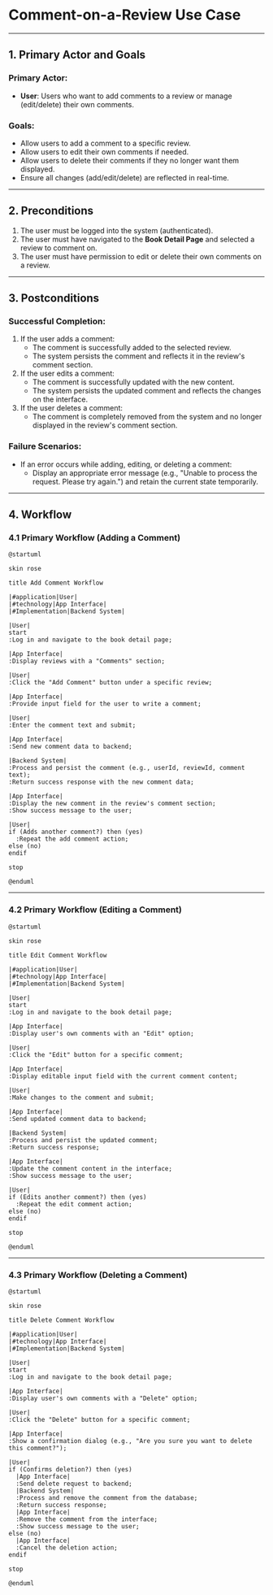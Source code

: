 # Comment-on-a-Review Use Case

---

## **1. Primary Actor and Goals**

### **Primary Actor**:
- **User**: Users who want to add comments to a review or 
manage (edit/delete) their own comments.

### **Goals**:
- Allow users to add a comment to a specific review.
- Allow users to edit their own comments if needed.
- Allow users to delete their comments if they no longer want them displayed.
- Ensure all changes (add/edit/delete) are reflected in real-time.

---

## **2. Preconditions**

1. The user must be logged into the system (authenticated).
2. The user must have navigated to the **Book Detail Page** 
and selected a review to comment on.
3. The user must have permission to edit or delete 
their own comments on a review.

---

## **3. Postconditions**

### **Successful Completion**:
1. If the user adds a comment:
    - The comment is successfully added to the selected review.
    - The system persists the comment and reflects it 
in the review's comment section.
2. If the user edits a comment:
    - The comment is successfully updated with the new content.
    - The system persists the updated comment and reflects the 
changes on the interface.
3. If the user deletes a comment:
    - The comment is completely removed from the system and no 
longer displayed in the review's comment section.

### **Failure Scenarios**:
- If an error occurs while adding, editing, or deleting 
a comment:
    - Display an appropriate error message (e.g., 
"Unable to process the request. Please try again.") and 
retain the current state temporarily.

---

## **4. Workflow**

### 4.1 **Primary Workflow (Adding a Comment)**
```plantuml
@startuml

skin rose

title Add Comment Workflow

|#application|User|
|#technology|App Interface|
|#Implementation|Backend System|

|User|
start
:Log in and navigate to the book detail page;

|App Interface|
:Display reviews with a "Comments" section;

|User|
:Click the "Add Comment" button under a specific review;

|App Interface|
:Provide input field for the user to write a comment;

|User|
:Enter the comment text and submit;

|App Interface|
:Send new comment data to backend;

|Backend System|
:Process and persist the comment (e.g., userId, reviewId, comment text);
:Return success response with the new comment data;

|App Interface|
:Display the new comment in the review's comment section;
:Show success message to the user;

|User|
if (Adds another comment?) then (yes)
  :Repeat the add comment action;
else (no)
endif

stop

@enduml
```

---

### 4.2 **Primary Workflow (Editing a Comment)**
```plantuml
@startuml

skin rose

title Edit Comment Workflow

|#application|User|
|#technology|App Interface|
|#Implementation|Backend System|

|User|
start
:Log in and navigate to the book detail page;

|App Interface|
:Display user's own comments with an "Edit" option;

|User|
:Click the "Edit" button for a specific comment;

|App Interface|
:Display editable input field with the current comment content;

|User|
:Make changes to the comment and submit;

|App Interface|
:Send updated comment data to backend;

|Backend System|
:Process and persist the updated comment;
:Return success response;

|App Interface|
:Update the comment content in the interface;
:Show success message to the user;

|User|
if (Edits another comment?) then (yes)
  :Repeat the edit comment action;
else (no)
endif

stop

@enduml
```

---

### 4.3 **Primary Workflow (Deleting a Comment)**
```plantuml
@startuml

skin rose

title Delete Comment Workflow

|#application|User|
|#technology|App Interface|
|#Implementation|Backend System|

|User|
start
:Log in and navigate to the book detail page;

|App Interface|
:Display user's own comments with a "Delete" option;

|User|
:Click the "Delete" button for a specific comment;

|App Interface|
:Show a confirmation dialog (e.g., "Are you sure you want to delete this comment?");

|User|
if (Confirms deletion?) then (yes)
  |App Interface|
  :Send delete request to backend;
  |Backend System|
  :Process and remove the comment from the database;
  :Return success response;
  |App Interface|
  :Remove the comment from the interface;
  :Show success message to the user;
else (no)
  |App Interface|
  :Cancel the deletion action;
endif

stop

@enduml
```